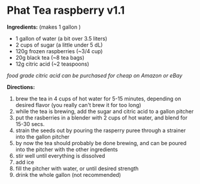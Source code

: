 # Phat Tea raspberry v1.1

**Ingredients:** (makes 1 gallon )

* 1 gallon of water (a bit over 3.5
liters)
* 2 cups of sugar (a little under
5 dL)
* 120g frozen raspberries
(~3/4 cup)
* 20g black tea (~8 tea bags)
* 12g citric acid (~2 teaspoons)

 _food grade citric acid can be
purchased for cheap on Amazon
or eBay_

**Directions:**

  1. brew the tea in 4 cups of hot
water for 5-15 minutes, depending
on desired flavor (you really
can't brew it for too long)
  2. while the tea is brewing, add
the sugar and citric acid to a 
gallon pitcher
  3. put the rasberries in a blender
with 2 cups of hot water, and 
blend for 15-30 secs.
  4. strain the seeds out by pouring
the rasperry puree through a
strainer into the gallon pitcher
  5. by now the tea should probably be
done brewing, and can be poured into
the pitcher with the other
ingredients
  6. stir well until everything is 
dissolved
  7. add ice
  8. fill the pitcher with water, or
until desired strength
  9. drink the whole gallon 
(not recommended)
